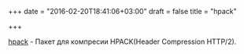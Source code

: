+++
date = "2016-02-20T18:41:06+03:00"
draft = false
title = "hpack"

+++

<p><a href="https://github.com/chrismoos/hpack">hpack</a>&nbsp;- Пакет для компресии&nbsp;HPACK(Header Compression HTTP/2).</p>


